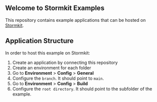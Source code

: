 ## Welcome to Stormkit Examples

This repository contains example applications that can be hosted on [Stormkit](https://www.stormkit.io).

## Application Structure

In order to host this example on Stormkit:

1. Create an application by connecting this repository
1. Create an environment for each folder
1. Go to **Environment** > **Config** > **General**
1. Configure the `branch`. It should point to `main`.
1. Go to **Environment** > **Config** > **Build**
1. Configure the `root directory`. It should point to the subfolder of the example.
